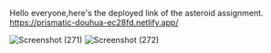 Hello everyone,here's the deployed link of the asteroid assignment.
https://prismatic-douhua-ec28fd.netlify.app/


![Screenshot (271)](https://github.com/Mayankmishra110/Asteroid-Assignment/assets/96439214/37060d61-9f43-421f-9cf7-d36714c43ca3)
![Screenshot (272)](https://github.com/Mayankmishra110/Asteroid-Assignment/assets/96439214/886ee89c-5e6c-41e4-ad38-5d8a876c62b7)

